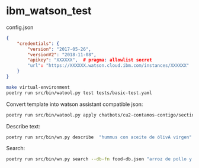 # ibm_watson_test

config.json
```json
{
    "credentials": {
        "version": "2017-05-26",
        "versionV2": "2018-11-08",
        "apikey": "XXXXXX",  # pragma: allowlist secret
        "url": "https://XXXXXX.watson.cloud.ibm.com/instances/XXXXXX"
    }
}
```

```bash
make virtual-environment
poetry run src/bin/watool.py test tests/basic-test.yaml
```

Convert template into watson assistant compatible json:
```bash
poetry run src/bin/watool.py apply chatbots/cu2-contamos-contigo/sections/faq.yml --flatten --to-json
```

Describe text:
```bash
poetry run src/bin/wn.py describe  "hummus con aceite de ólivA virgen" data/foods-wd.csv data/dish-wd.csv data/entities-wn.csv
```
Search:
```bash
poetry run src/bin/wn.py search --db-fn food-db.json "arroz de pollo y conejo"
```
